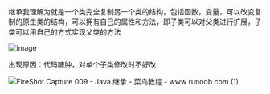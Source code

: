 继承我理解为就是一个类完全复制另一个类的结构，包括函数，变量，可以改变复制的原生类的结构，可以拥有自己的属性和方法，即子类可以对父类进行扩展，子类可以用自己的方式实现父类的方法  

![image](https://user-images.githubusercontent.com/74129445/143682727-c482a75b-fdee-48fc-a14d-244291162d28.png)  

出现原因：代码臃肿，对单个子类修改时不好改  

![FireShot Capture 009 - Java 继承 - 菜鸟教程 - www runoob com (1)](https://user-images.githubusercontent.com/74129445/143683222-ef5ce6a1-b18e-44ce-9c5b-e8bf066742f8.png)
